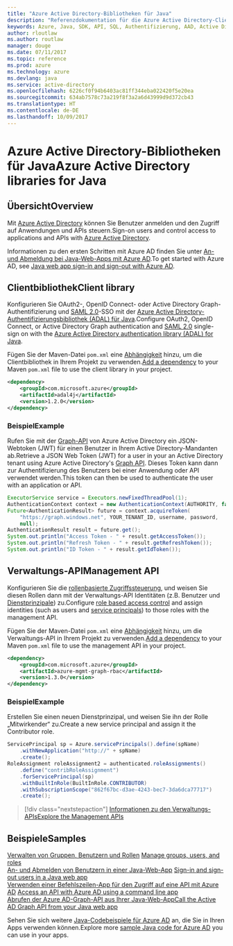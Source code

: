 ```yaml
---
title: "Azure Active Directory-Bibliotheken für Java"
description: "Referenzdokumentation für die Azure Active Directory-Clientbibliotheken und -Verwaltungsbibliotheken für Java"
keywords: Azure, Java, SDK, API, SQL, Authentifizierung, AAD, Active Directory, Graph, OAuth 2.0
author: rloutlaw
ms.author: routlaw
manager: douge
ms.date: 07/11/2017
ms.topic: reference
ms.prod: azure
ms.technology: azure
ms.devlang: java
ms.service: active-directory
ms.openlocfilehash: 6226cf0f94b6403ac81ff344eba022420f5e20ea
ms.sourcegitcommit: 634ab7578c73a219f8f3a2a6d43999d9d372cb43
ms.translationtype: HT
ms.contentlocale: de-DE
ms.lasthandoff: 10/09/2017
---
```

# <a name="azure-active-directory-libraries-for-java"></a><span data-ttu-id="e2d2b-104">Azure Active Directory-Bibliotheken für Java</span><span class="sxs-lookup"><span data-stu-id="e2d2b-104">Azure Active Directory libraries for Java</span></span>

## <a name="overview"></a><span data-ttu-id="e2d2b-105">Übersicht</span><span class="sxs-lookup"><span data-stu-id="e2d2b-105">Overview</span></span>

<span data-ttu-id="e2d2b-106">Mit [Azure Active Directory](/azure/active-directory/active-directory-whatis) können Sie Benutzer anmelden und den Zugriff auf Anwendungen und APIs steuern.</span><span class="sxs-lookup"><span data-stu-id="e2d2b-106">Sign-on users and control access to applications and APIs with [Azure Active Directory](/azure/active-directory/active-directory-whatis).</span></span>

<span data-ttu-id="e2d2b-107">Informationen zu den ersten Schritten mit Azure AD finden Sie unter [An- und Abmeldung bei Java-Web-Apps mit Azure AD](/azure/active-directory/develop/active-directory-devquickstarts-webapp-java).</span><span class="sxs-lookup"><span data-stu-id="e2d2b-107">To get started with Azure AD, see [Java web app sign-in and sign-out with Azure AD](/azure/active-directory/develop/active-directory-devquickstarts-webapp-java).</span></span>

## <a name="client-library"></a><span data-ttu-id="e2d2b-108">Clientbibliothek</span><span class="sxs-lookup"><span data-stu-id="e2d2b-108">Client library</span></span>

<span data-ttu-id="e2d2b-109">Konfigurieren Sie OAuth2-, OpenID Connect- oder Active Directory Graph-Authentifizierung und [SAML 2.0](https://docs.microsoft.com/azure/active-directory/develop/active-directory-saml-protocol-reference)-SSO mit der [Azure Active Directory-Authentifizierungsbibliothek (ADAL) für Java](https://github.com/AzureAD/azure-activedirectory-library-for-java).</span><span class="sxs-lookup"><span data-stu-id="e2d2b-109">Configure OAuth2, OpenID Connect, or Active Directory Graph authentication and [SAML 2.0](https://docs.microsoft.com/azure/active-directory/develop/active-directory-saml-protocol-reference) single-sign on with the [Azure Active Directory authentication library (ADAL) for Java](https://github.com/AzureAD/azure-activedirectory-library-for-java).</span></span>

<span data-ttu-id="e2d2b-110">Fügen Sie der Maven-Datei `pom.xml` eine [Abhängigkeit](https://maven.apache.org/guides/getting-started/index.html#How_do_I_use_external_dependencies) hinzu, um die Clientbibliothek in Ihrem Projekt zu verwenden.</span><span class="sxs-lookup"><span data-stu-id="e2d2b-110">[Add a dependency](https://maven.apache.org/guides/getting-started/index.html#How_do_I_use_external_dependencies) to your Maven `pom.xml` file to use the client library in your project.</span></span>

```XML
<dependency>
    <groupId>com.microsoft.azure</groupId>
    <artifactId>adal4j</artifactId>
    <version>1.2.0</version>
</dependency>
```   

### <a name="example"></a><span data-ttu-id="e2d2b-111">Beispiel</span><span class="sxs-lookup"><span data-stu-id="e2d2b-111">Example</span></span>

<span data-ttu-id="e2d2b-112">Rufen Sie mit der [Graph-API](https://docs.microsoft.com/azure/active-directory/develop/active-directory-graph-api) von Azure Active Directory ein JSON-Webtoken (JWT) für einen Benutzer in Ihrem Active Directory-Mandanten ab.</span><span class="sxs-lookup"><span data-stu-id="e2d2b-112">Retrieve a JSON Web Token (JWT) for a user in your an Active Directory tenant using Azure Active Directory's [Graph API](https://docs.microsoft.com/azure/active-directory/develop/active-directory-graph-api).</span></span> <span data-ttu-id="e2d2b-113">Dieses Token kann dann zur Authentifizierung des Benutzers bei einer Anwendung oder API verwendet werden.</span><span class="sxs-lookup"><span data-stu-id="e2d2b-113">This token can then be used to authenticate the user with an application or API.</span></span>

```java
ExecutorService service = Executors.newFixedThreadPool(1);
AuthenticationContext context = new AuthenticationContext(AUTHORITY, false, service);
Future<AuthenticationResult> future = context.acquireToken(
    "https://graph.windows.net", YOUR_TENANT_ID, username, password,
    null);
AuthenticationResult result = future.get();
System.out.println("Access Token - " + result.getAccessToken());
System.out.println("Refresh Token - " + result.getRefreshToken());
System.out.println("ID Token - " + result.getIdToken());
```

## <a name="management-api"></a><span data-ttu-id="e2d2b-114">Verwaltungs-API</span><span class="sxs-lookup"><span data-stu-id="e2d2b-114">Management API</span></span>

<span data-ttu-id="e2d2b-115">Konfigurieren Sie die [rollenbasierte Zugriffssteuerung](/azure/active-directory/role-based-access-control-what-is), und weisen Sie diesen Rollen dann mit der Verwaltungs-API Identitäten (z.B. Benutzer und [Dienstprinzipale](https://docs.microsoft.com/en-us/azure/active-directory/develop/active-directory-application-objects)) zu.</span><span class="sxs-lookup"><span data-stu-id="e2d2b-115">Configure [role based access control](/azure/active-directory/role-based-access-control-what-is) and assign identities (such as users and [service principals](https://docs.microsoft.com/en-us/azure/active-directory/develop/active-directory-application-objects)) to those roles with the management API.</span></span> 

<span data-ttu-id="e2d2b-116">Fügen Sie der Maven-Datei `pom.xml` eine [Abhängigkeit](https://maven.apache.org/guides/getting-started/index.html#How_do_I_use_external_dependencies) hinzu, um die Verwaltungs-API in Ihrem Projekt zu verwenden.</span><span class="sxs-lookup"><span data-stu-id="e2d2b-116">[Add a dependency](https://maven.apache.org/guides/getting-started/index.html#How_do_I_use_external_dependencies) to your Maven `pom.xml` file to use the management API in your project.</span></span>

```XML
<dependency>
    <groupId>com.microsoft.azure</groupId>
    <artifactId>azure-mgmt-graph-rbac</artifactId>
    <version>1.3.0</version>
</dependency>
```

### <a name="example"></a><span data-ttu-id="e2d2b-117">Beispiel</span><span class="sxs-lookup"><span data-stu-id="e2d2b-117">Example</span></span> 

<span data-ttu-id="e2d2b-118">Erstellen Sie einen neuen Dienstprinzipal, und weisen Sie ihn der Rolle „Mitwirkender“ zu.</span><span class="sxs-lookup"><span data-stu-id="e2d2b-118">Create a new service principal and assign it the Contributor role.</span></span>

```java
ServicePrincipal sp = Azure.servicePrincipals().define(spName)
    .withNewApplication("http://" + spName)
    .create();
RoleAssignment roleAssignment2 = authenticated.roleAssignments()
    .define("contribRoleAssignment")
    .forServicePrincipal(sp)
    .withBuiltInRole(BuiltInRole.CONTRIBUTOR)
    .withSubscriptionScope("862f67bc-d3ae-4243-bec7-3da6dca77717")
    .create();
```

> [!div class="nextstepaction"]
> [<span data-ttu-id="e2d2b-119">Informationen zu den Verwaltungs-APIs</span><span class="sxs-lookup"><span data-stu-id="e2d2b-119">Explore the Management APIs</span></span>](/java/api/overview/azure/activedirectory/managementapi)


## <a name="samples"></a><span data-ttu-id="e2d2b-120">Beispiele</span><span class="sxs-lookup"><span data-stu-id="e2d2b-120">Samples</span></span>

<span data-ttu-id="e2d2b-121">[Verwalten von Gruppen, Benutzern und Rollen](https://github.com/Azure-Samples/aad-java-browse-graph-and-manage-roles)  </span><span class="sxs-lookup"><span data-stu-id="e2d2b-121">[Manage groups, users, and roles](https://github.com/Azure-Samples/aad-java-browse-graph-and-manage-roles)  </span></span>  
<span data-ttu-id="e2d2b-122">[An- und Abmelden von Benutzern in einer Java-Web-App](https://github.com/Azure-Samples/active-directory-java-webapp-openidconnect)  </span><span class="sxs-lookup"><span data-stu-id="e2d2b-122">[Sign-in and sign-out users in a Java web app](https://github.com/Azure-Samples/active-directory-java-webapp-openidconnect)  </span></span>  
<span data-ttu-id="e2d2b-123">[Verwenden einer Befehlszeilen-App für den Zugriff auf eine API mit Azure AD](https://github.com/Azure-Samples/active-directory-java-native-headless) </span><span class="sxs-lookup"><span data-stu-id="e2d2b-123">[Access an API with Azure AD using a command line app](https://github.com/Azure-Samples/active-directory-java-native-headless) </span></span>  
[<span data-ttu-id="e2d2b-124">Abrufen der Azure AD-Graph-API aus Ihrer Java-Web-App</span><span class="sxs-lookup"><span data-stu-id="e2d2b-124">Call the Active AD Graph API from your Java web app</span></span>](https://github.com/Azure-Samples/active-directory-java-graphapi-web/)  

<span data-ttu-id="e2d2b-125">Sehen Sie sich weitere [Java-Codebeispiele für Azure AD](https://azure.microsoft.com/en-us/resources/samples/?term=active+directory&platform=java) an, die Sie in Ihren Apps verwenden können.</span><span class="sxs-lookup"><span data-stu-id="e2d2b-125">Explore more [sample Java code for Azure AD](https://azure.microsoft.com/en-us/resources/samples/?term=active+directory&platform=java) you can use in your apps.</span></span>